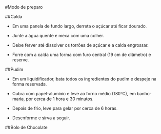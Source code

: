 #Modo de preparo 

##Calda
 - Em uma panela de fundo largo, derreta o açúcar até ficar dourado.

 - Junte a água quente e mexa com uma colher.

 - Deixe ferver até dissolver os torrões de açúcar e a calda engrossar.

 - Forre com a calda uma forma com furo central (19 cm de diâmetro) e reserve.

##Pudim
 - Em um liquidificador, bata todos os ingredientes do pudim e despeje na forma reservada.

 - Cubra com papel-alumínio e leve ao forno médio (180°C), em banho-maria, por cerca de 1 hora e 30 minutos.

 - Depois de frio, leve para gelar por cerca de 6 horas.

 - Desenforme e sirva a seguir.

 ##Bolo de Chocolate
